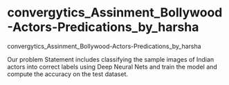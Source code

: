 # convergytics_Assinment_Bollywood-Actors-Predications_by_harsha


convergytics_Assinment_Bollywood-Actors-Predications_by_harsha

Our problem Statement includes classifying the sample images of
Indian actors into correct labels using Deep Neural Nets and train the model and compute the accuracy on the test dataset.
